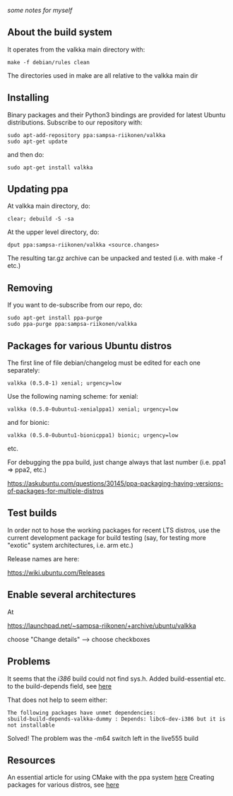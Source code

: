 
*some notes for myself*

## About the build system

It operates from the valkka main directory with:

    make -f debian/rules clean

The directories used in make are all relative to the valkka main dir

## Installing

Binary packages and their Python3 bindings are provided for latest Ubuntu distributions.  Subscribe to our repository with: 

    sudo apt-add-repository ppa:sampsa-riikonen/valkka
    sudo apt-get update
    
and then do:
 
    sudo apt-get install valkka

## Updating ppa
 
At valkka main directory, do:
 
    clear; debuild -S -sa
    
At the upper level directory, do:
 
    dput ppa:sampsa-riikonen/valkka <source.changes> 

The resulting tar.gz archive can be unpacked and tested (i.e. with make -f etc.)
  
## Removing

If you want to de-subscribe from our repo, do:

    sudo apt-get install ppa-purge
    sudo ppa-purge ppa:sampsa-riikonen/valkka

## Packages for various Ubuntu distros

The first line of file debian/changelog must be edited for each one separately:

    valkka (0.5.0-1) xenial; urgency=low
    
Use the following naming scheme:  for xenial:

    valkka (0.5.0-0ubuntu1-xenialppa1) xenial; urgency=low
    
and for bionic:

    valkka (0.5.0-0ubuntu1-bionicppa1) bionic; urgency=low

etc.

For debugging the ppa build, just change always that last number (i.e. ppa1 => ppa2, etc.)

https://askubuntu.com/questions/30145/ppa-packaging-having-versions-of-packages-for-multiple-distros

## Test builds

In order not to hose the working packages for recent LTS distros, use the current development package for build testing (say, for testing more "exotic" system architectures, i.e. arm etc.)

Release names are here:

https://wiki.ubuntu.com/Releases

## Enable several architectures

At

https://launchpad.net/~sampsa-riikonen/+archive/ubuntu/valkka

choose "Change details" --> choose checkboxes

## Problems

It seems that the *i386* build could not find sys.h.  Added build-essential etc. to the build-depends field, see [here](https://ubuntuforums.org/showthread.php?t=1922575)

That does not help to seem either:

    The following packages have unmet dependencies:
    sbuild-build-depends-valkka-dummy : Depends: libc6-dev-i386 but it is not installable

Solved!  The problem was the -m64 switch left in the live555 build
    
## Resources

An essential article for using CMake with the ppa system [here](http://simmesimme.github.io/lessons/2011/11/02/ppa-launchpad-cmake)
Creating packages for various distros, see [here](https://askubuntu.com/questions/30145/ppa-packaging-having-versions-of-packages-for-multiple-distros)

